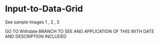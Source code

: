 # Input-to-Data-Grid

See sample Images 1 , 2 , 3

GO TO Withdate BRANCH TO SEE ANG APPLICATION OF THIS WITH DATE AND DESCRIPTION INCLUDED
